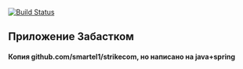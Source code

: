 [![Build Status](https://travis-ci.org/Smartel1/StrikeComJava.svg?branch=master)](https://travis-ci.org/Smartel1/StrikeComJava)
## Приложение Забастком
#### Копия github.com/smartel1/strikecom, но написано на java+spring
